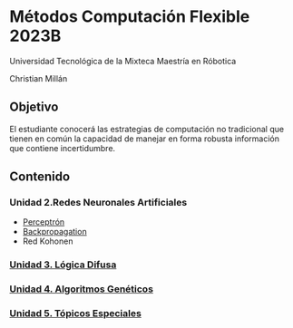 # Métodos Computación Flexible 2023B

Universidad Tecnológica de la Mixteca
Maestría en Róbotica

Christian Millán

## Objetivo

El estudiante conocerá las estrategias de computación no tradicional que tienen en común la capacidad de manejar en forma robusta información que contiene incertidumbre.

## Contenido

### Unidad 2.Redes Neuronales Artificiales

* [Perceptrón](./L02-1_perceptron/README.md)
* [Backpropagation](./L02-NNets/README.md)
* Red Kohonen
  
### [Unidad 3. Lógica Difusa]()

### [Unidad 4. Algoritmos Genéticos]()

### [Unidad 5. Tópicos Especiales]()